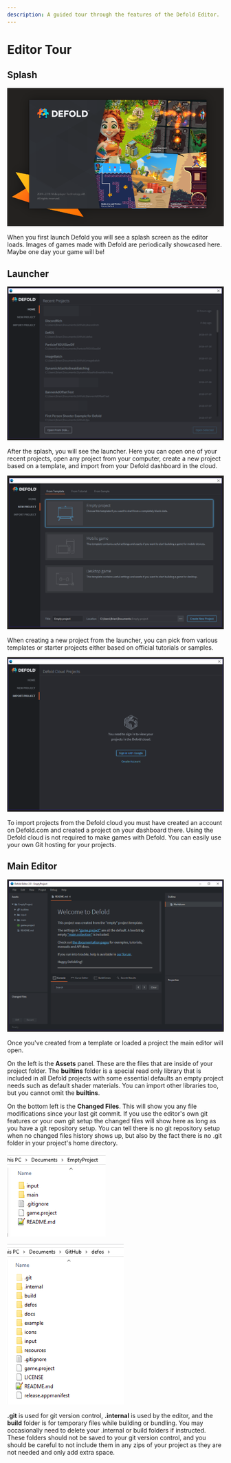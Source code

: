 ```yaml
---
description: A guided tour through the features of the Defold Editor.
---
```


# Editor Tour

## Splash

![](../.gitbook/assets/splash_2018-07-20-08_24_13.png)

When you first launch Defold you will see a splash screen as the editor loads. Images of games made with Defold are periodically showcased here. Maybe one day your game will be!

## Launcher

![The editor launcher gives you a long list of recent projects to pick from. Convenient!](../.gitbook/assets/launcher-2018-07-20-08_19_35.png)

After the splash, you will see the launcher. Here you can open one of your recent projects, open any project from your computer, create a new project based on a template, and import from your Defold dashboard in the cloud.

![](../.gitbook/assets/create_2018-07-20-08_28_06-window.png)

When creating a new project from the launcher, you can pick from various templates or starter projects either based on official tutorials or samples.

![](../.gitbook/assets/import-2018-07-20-08_31_28.png)

To import projects from the Defold cloud you must have created an account on Defold.com and created a project on your dashboard there. Using the Defold cloud is not required to make games with Defold. You can easily use your own Git hosting for your projects.

## Main Editor

![](../.gitbook/assets/editor-2018-07-20-08_52_10-window.png)

Once you've created from a template or loaded a project the main editor will open. 

On the left is the **Assets** panel. These are the files that are inside of your project folder. The **builtins** folder is a special read only library that is included in all Defold projects with some essential defaults an empty project needs such as default shader materials. You can import other libraries too, but you cannot omit the **builtins**.

On the bottom left is the **Changed Files**. This will show you any file modifications since your last git commit. If you use the editor's own git features or your own git setup the changed files will show here as long as you have a git repository setup. You can tell there is no git repository setup when no changed files history shows up, but also by the fact there is no .git folder in your project's home directory.

![No .git folder means no git version control.](../.gitbook/assets/no-git-2018-07-20-08_58_07-window.png)

![Example of a project with a .git folder](../.gitbook/assets/2018-07-20-08_59_57-window.png)

**.git** is used for git version control, **.internal** is used by the editor, and the **build** folder is for temporary files while building or bundling. You may occasionally need to delete your .internal or build folders if instructed. These folders should not be saved to your git version control, and you should be careful to not include them in any zips of your project as they are not needed and only add extra space.




